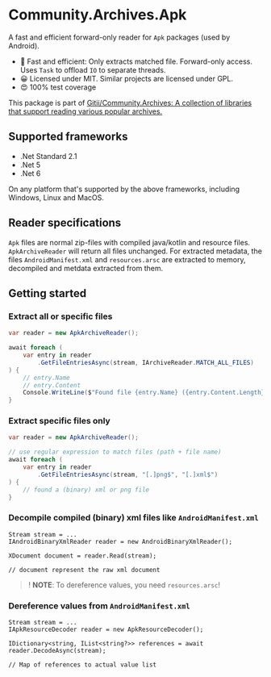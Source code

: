 # Community.Archives.Apk

A fast and efficient forward-only reader for `Apk` packages (used by Android). 

* :rocket: Fast and efficient: Only extracts matched file. Forward-only access. Uses `Task` to offload `IO` to separate threads.
* :grinning: Licensed under MIT. Similar projects are licensed under GPL.
* :heart_eyes: 100% test coverage 

This package is part of [Gitii/Community.Archives: A collection of libraries that support reading various popular archives.](https://github.com/Gitii/Community.Archives)

## Supported frameworks

- .Net Standard 2.1
- .Net 5
- .Net 6

On any platform that's supported by the above frameworks, including Windows, Linux and MacOS.

## Reader specifications

`Apk` files are normal zip-files with compiled java/kotlin and resource files. `ApkArchiveReader` will return all files unchanged.
For extracted metadata, the files `AndroidManifest.xml` and `resources.arsc` are extracted to memory, decompiled and metdata extracted from them.

## Getting started

### Extract all or specific files

```csharp
var reader = new ApkArchiveReader();

await foreach (
    var entry in reader
        .GetFileEntriesAsync(stream, IArchiveReader.MATCH_ALL_FILES)
) {
    // entry.Name
    // entry.Content
    Console.WriteLine($"Found file {entry.Name} ({entry.Content.Length} bytes)")
}
```

### Extract specific files only

```csharp
var reader = new ApkArchiveReader();

// use regular expression to match files (path + file name)
await foreach (
    var entry in reader
        .GetFileEntriesAsync(stream, "[.]png$", "[.]xml$")
) {
    // found a (binary) xml or png file
}
```

### Decompile compiled (binary) xml files like `AndroidManifest.xml`

```
Stream stream = ...
IAndroidBinaryXmlReader reader = new AndroidBinaryXmlReader();

XDocument document = reader.Read(stream);

// document represent the raw xml document
```

> ! **NOTE**: To dereference values, you need `resources.arsc`!

### Dereference values from `AndroidManifest.xml`

```
Stream stream = ...
IApkResourceDecoder reader = new ApkResourceDecoder();

IDictionary<string, IList<string?>> references = await reader.DecodeAsync(stream);

// Map of references to actual value list
```

